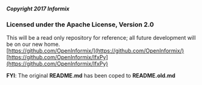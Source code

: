 ##### Copyright 2017 Informix

### Licensed under the Apache License, Version 2.0
This will be a read only repository for reference; all future development will be on our new home.  
[https://github.com/OpenInformix/](https://github.com/OpenInformix/)  
[https://github.com/OpenInformix/IfxPy](https://github.com/OpenInformix/IfxPy)  

**FYI**: The original **README.md** has been coped to **README.old.md**
